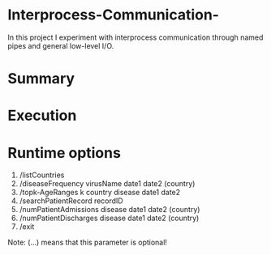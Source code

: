 # Interprocess-Communication-
In this project I experiment with interprocess communication through named pipes and general low-level I/O.

# Summary


# Execution 


# Runtime options
1) /listCountries
2) /diseaseFrequency virusName date1 date2 (country)
3) /topk-AgeRanges k country disease date1 date2
4) /searchPatientRecord recordID
5) /numPatientAdmissions disease date1 date2 (country)
6) /numPatientDischarges disease date1 date2 (country)
7) /exit

Note: (...) means that this parameter is optional!
